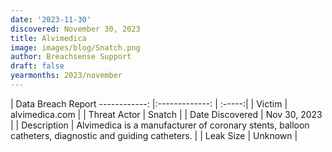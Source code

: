 ```yaml
---
date: '2023-11-30'
discovered: November 30, 2023
title: Alvimedica
image: images/blog/Snatch.png
author: Breachsense Support
draft: false
yearmonths: 2023/november
---
```



| Data Breach Report
------------:     |:-------------:    | :-----:|
| Victim      | alvimedica.com      | 
| Threat Actor      | Snatch      | 
| Date Discovered      | Nov 30, 2023      | 
| Description      | Alvimedica is a manufacturer of coronary stents, balloon catheters, diagnostic and guiding catheters.      | 
| Leak Size      | Unknown      | 

